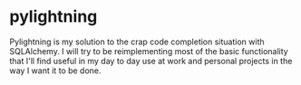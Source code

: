 # pylightning
Pylightning is my solution to the crap code completion situation with SQLAlchemy. I will try to be reimplementing most of the basic functionality that I'll find useful in my day to day use at work and personal projects in the way I want it to be done.